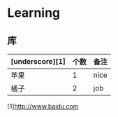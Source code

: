 # Learning

## 库

| [underscore][1] | 个数 | 备注 |
|------|------|------|
| 苹果 | 1    | nice |
| 橘子 | 2    | job  |
[1]http://www.baidu.com
